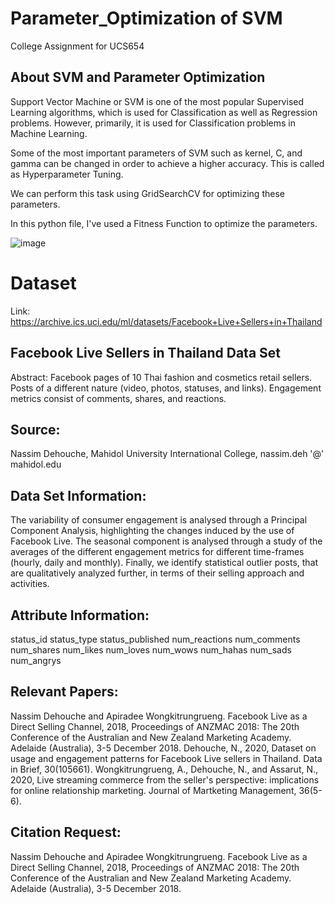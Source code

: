 # Parameter_Optimization of SVM
College Assignment for UCS654

## About SVM and Parameter Optimization
Support Vector Machine or SVM is one of the most popular Supervised Learning algorithms, which is used for Classification as well as Regression problems. However, primarily, it is used for Classification problems in Machine Learning.

Some of the most important parameters of SVM such as kernel, C, and gamma can be changed in order to achieve a higher accuracy. This is called as Hyperparameter Tuning.

We can perform this task using GridSearchCV for optimizing these parameters.

In this python file, I've used a Fitness Function to optimize the parameters.

![image](https://user-images.githubusercontent.com/79128432/233181374-bbbcdc26-1153-4038-a0ce-3c9cbb2e6346.png)

# Dataset

Link: https://archive.ics.uci.edu/ml/datasets/Facebook+Live+Sellers+in+Thailand

## Facebook Live Sellers in Thailand Data Set

Abstract: Facebook pages of 10 Thai fashion and cosmetics retail sellers. Posts of a different nature (video, photos, statuses, and links). Engagement metrics consist of comments, shares, and reactions.

## Source:

Nassim Dehouche, Mahidol University International College, nassim.deh '@' mahidol.edu


## Data Set Information:

The variability of consumer engagement is analysed through a Principal Component Analysis, highlighting the changes induced by the use of Facebook Live. The seasonal component is analysed through a study of the averages of the different engagement metrics for different time-frames (hourly, daily and monthly). Finally, we identify statistical outlier posts, that are qualitatively analyzed further, in terms of their selling approach and activities.


## Attribute Information:

status_id
status_type
status_published
num_reactions
num_comments
num_shares
num_likes
num_loves
num_wows
num_hahas
num_sads
num_angrys


## Relevant Papers:

Nassim Dehouche and Apiradee Wongkitrungrueng. Facebook Live as a Direct Selling Channel, 2018, Proceedings of ANZMAC 2018: The 20th Conference of the Australian and New Zealand Marketing Academy. Adelaide (Australia), 3-5 December 2018.
Dehouche, N., 2020, Dataset on usage and engagement patterns for Facebook Live sellers in Thailand. Data in Brief, 30(105661).
Wongkitrungrueng, A., Dehouche, N., and Assarut, N., 2020, Live streaming commerce from the seller's perspective: implications for online relationship marketing. Journal of Martketing Management, 36(5-6).



## Citation Request:

Nassim Dehouche and Apiradee Wongkitrungrueng. Facebook Live as a Direct Selling Channel, 2018, Proceedings of ANZMAC 2018: The 20th Conference of the Australian and New Zealand Marketing Academy. Adelaide (Australia), 3-5 December 2018.
